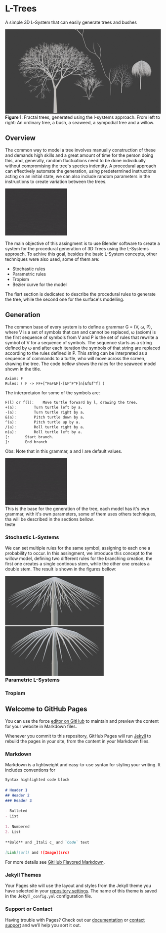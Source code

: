 # L-Trees
A simple 3D L-System that can easily generate trees and bushes

![Overview](img/ovw.png)
**Figure 1**: Fractal trees, generated using the l-systems approach. From left to right: An ordinary tree, a bush, a seaweed, a sympodial tree and a willow.

## Overview

The common way to model a tree involves manually construction of these and demands high skills and a great amount of time for the person doing this, and, generally, random fluctuations need to be done individually without compromising the tree's species indentity.
A procedural approach can effectively automate the generation, using predetermined instructions acting on an initial state, we can also include random parameters in the instructions to create variation between the trees.

![](img/gif.gif)

The main objective of this assingment is to use Blender software to create a system for the procedural generation of 3D Trees using the L-Systems approach. To achive this goal, besides the basic L-System concepts, other techniques were also used, some of them are:

* Stochastic rules
* Parametric rules
* Tropism
* Bezier curve for the model

The fisrt section is dedicated to describe the procedural rules to generate the tree, while the second one for the surface's modelling.

## Generation

The common base of every system is to define a grammar G = (V, ω, P), where V is a set of symbols that can and cannot be replaced, ω (axiom) is the first sequence of symbols from V and P is the set of rules that rewrite a symbol of V for a sequence of symbols. The sequence starts as a string defined by ω and after each iteration the symbols of that string are replaced according to the rules defined in P.
This string can be interpreted as a sequence of commands to a turtle, who will move across the screen, drawing the tree. The code bellow shows the rules for the seaweed model shown in the title.
```
Axiom: F
Rules: ( F -> FF+[^F&F&F]-[&F^F^F]n[&f&f^f] ) 
``` 
The interpretaion for some of the symbols are:
```
F(l) or f(l):	 Move turtle forward by l, drawing the tree.
+(a):		 Turn turtle left by a.
-(a):		 Turn turtle right by a.
&(a):		 Pitch turtle down by a.
^(a):		 Pitch turtle up by a.
/(a):		 Roll turtle right by a.
n(a):		 Roll turtle left by a.
[: 		 Start branch.
]:		 End branch
```
Obs: Note that in this grammar, a and l are default values.


<div style="float: right">
<img src = "img/gif.gif">
<div>
This is the base for the generation of the tree, each model has it's own grammar, with it's own parameters, some of them uses others techniques, tha will be described in the sections bellow.
</div>
</div>
teste

### Stochastic L-Systems

We can set multiple rules for the same symbol, assigning to each one a probability to occur. In this assingment, we introduce this concept to the willow model, defining two different rules for the branching creation, the first one creates a single continous stem, while the other one creates a double stem. The result is shown in the figures bellow:

<div style="float: right">
<img src = "img/st1.png" height="160" width="319"> 
<img src = "img/st2.png" height="160" width="319"> 
</div>


### Parametric L-Systems

### Tropism



## Welcome to GitHub Pages

You can use the force [editor on GitHub](https://github.com/antoniospg/S3D-ASSINGMENT/edit/gh-pages/README.md) to maintain and preview the content for your website in Markdown files.

Whenever you commit to this repository, GitHub Pages will run [Jekyll](https://jekyllrb.com/) to rebuild the pages in your site, from the content in your Markdown files.

### Markdown

Markdown is a lightweight and easy-to-use syntax for styling your writing. It includes conventions for

```markdown
Syntax highlighted code block

# Header 1
## Header 2
### Header 3

- Bulleted
- List

1. Numbered
2. List

**Bold** and _Itali c_ and `Code` text

[Link](url) and ![Image](src)
```

For more details see [GitHub Flavored Markdown](https://guides.github.com/features/mastering-markdown/).

### Jekyll Themes

Your Pages site will use the layout and styles from the Jekyll theme you have selected in your [repository settings](https://github.com/antoniospg/S3D-ASSINGMENT/settings). The name of this theme is saved in the Jekyll `_config.yml` configuration file.

### Support or Contact

Having trouble with Pages? Check out our [documentation](https://help.github.com/categories/github-pages-basics/) or [contact support](https://github.com/contact) and we’ll help you sort it out.
